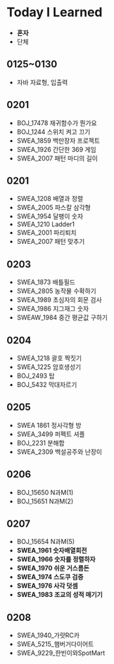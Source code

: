 # Today I Learned
* **혼자**
* 단체

## 0125~0130

* 자바 자료형, 입출력

## 0201

* BOJ_17478 재귀함수가 뭔가요
* BOJ_1244 스위치 켜고 끄기
* SWEA_1859 백만장자 프로젝트
* SWEA_1926 간단한 369 게임
* SWEA_2007 패턴 마디의 길이



## 0201

* SWEA_1208 배열과 정렬
* SWEA_2005 파스칼 삼각형
* SWEA_1954 달팽이 숫자
* SWEA_1210 Ladder1
* SWEA_2001 파리퇴치
* SWEA_2007 패턴 맞추기



## 0203

* SWEA_1873 배틀필드
* SWEA_2805 농작물 수확하기
* SWEA_1989 초심자의 회문 검사
* SWEA_1986 지그재그 숫자
* SWEAW_1984 중간 평균값 구하기



## 0204

* SWEA_1218 괄호 짝짓기
* SWEA_1225 암호생성기
* BOJ_2493 탑
* BOJ_5432 막대자르기

## 0205
* SWEA 1861 정사각형 방
* SWEA_3499 퍼펙트 셔플
* BOJ_2231 분해합
* SWEA_2309 백설공주와 난장이

## 0206
* BOJ_15650 N과M(1)
* BOJ_15651 N과M(2)

## 0207
* BOJ_15654 N과M(5)
* **SWEA_1961 숫자배열회전** 
* **SWEA_1966 숫자를 정렬하자**
* **SWEA_1970 쉬운 거스름돈**
* **SWEA_1974 스도쿠 검증**
* **SWEA_1976 사각 덧셈**
* **SWEA_1983 조교의 성적 매기기**

## 0208
* SWEA_1940_가랏RC카
* SWEA_5215_햄버거다이어트
* SWEA_9229_한빈이와SpotMart
